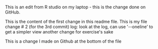This is an edit from R studio on my laptop - this is the change done on GitHub.

This is the content of the first change in this readme file.
This is my file change # 2 (for the 3rd commit)
log: look at the log, can use '--oneline' to get a simpler view
another change for exercise's sake

This is a change I made on Github at the bottom of the file
